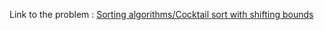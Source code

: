 Link to the problem : [Sorting algorithms/Cocktail sort with shifting bounds](https://www.rosettacode.org/wiki/Cocktail_sort_with_shifting_bounds)
